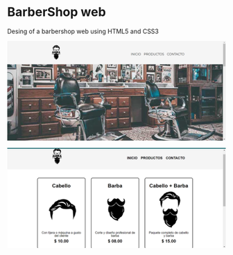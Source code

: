 # BarberShop web

Desing of a barbershop web using HTML5 and CSS3

![Home page](/capturas/Barberia-alura-Inicio-portada.png "Home page")

![Home page](/capturas/Barberia-alura-productos.png "Products page")

